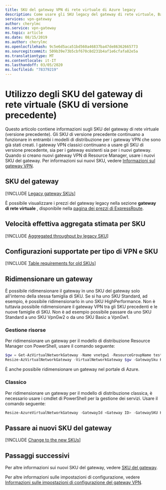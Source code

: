 ```yaml
---
title: SKU del gateway VPN di rete virtuale di Azure legacy
description: Come usare gli SKU legacy del gateway di rete virtuale, Basic, Standard e HighPerformance.
services: vpn-gateway
author: cherylmc
ms.service: vpn-gateway
ms.topic: article
ms.date: 08/15/2019
ms.author: cherylmc
ms.openlocfilehash: 9c5e6d5aca51bd560a46837ba47de86362665773
ms.sourcegitcommit: 509b39e73b5cbf670c8d231b4af1e6cfafa82e5a
ms.translationtype: MT
ms.contentlocale: it-IT
ms.lasthandoff: 03/05/2020
ms.locfileid: "78379219"
---
```

# <a name="working-with-virtual-network-gateway-skus-legacy-skus"></a>Utilizzo degli SKU del gateway di rete virtuale (SKU di versione precedente)

Questo articolo contiene informazioni sugli SKU del gateway di rete virtuale (versione precedente). Gli SKU di versione precedente continuano a funzionare in entrambi i modelli di distribuzione per i gateway VPN che sono già stati creati. I gateway VPN classici continuano a usare gli SKU di versione precedente, sia per i gateway esistenti sia per i nuovi gateway. Quando si creano nuovi gateway VPN di Resource Manager, usare i nuovi SKU del gateway. Per informazioni sui nuovi SKU, vedere [Informazioni sul gateway VPN](vpn-gateway-about-vpngateways.md).

## <a name="gwsku"></a>SKU del gateway

[!INCLUDE [Legacy gateway SKUs](../../includes/vpn-gateway-gwsku-legacy-include.md)]

È possibile visualizzare i prezzi del gateway legacy nella sezione **gateway di rete virtuale** , disponibile nella [pagina dei prezzi di ExpressRoute](https://azure.microsoft.com/pricing/details/expressroute).

## <a name="agg"></a>Velocità effettiva aggregata stimata per SKU

[!INCLUDE [Aggregated throughput by legacy SKU](../../includes/vpn-gateway-table-gwtype-legacy-aggtput-include.md)]

## <a name="config"></a>Configurazioni supportate per tipo di VPN e SKU

[!INCLUDE [Table requirements for old SKUs](../../includes/vpn-gateway-table-requirements-legacy-sku-include.md)]

## <a name="resize"></a>Ridimensionare un gateway

È possibile ridimensionare il gateway in uno SKU del gateway solo all'interno della stessa famiglia di SKU. Se si ha uno SKU Standard, ad esempio, è possibile ridimensionarlo in uno SKU HighPerformance. Non è tuttavia possibile ridimensionare il gateway VPN tra gli SKU precedenti e le nuove famiglie di SKU. Non è ad esempio possibile passare da uno SKU Standard a uno SKU VpnGw2 o da uno SKU Basic a VpnGw1.

### <a name="resource-manager"></a>Gestione risorse

Per ridimensionare un gateway per il modello di distribuzione Resource Manager con PowerShell, usare il comando seguente:

```powershell
$gw = Get-AzVirtualNetworkGateway -Name vnetgw1 -ResourceGroupName testrg
Resize-AzVirtualNetworkGateway -VirtualNetworkGateway $gw -GatewaySku HighPerformance
```

È anche possibile ridimensionare un gateway nel portale di Azure.

### <a name="classicresize"></a>Classico

Per ridimensionare un gateway per il modello di distribuzione classica, è necessario usare i cmdlet di PowerShell per la gestione dei servizi. Usare il comando seguente:

```powershell
Resize-AzureVirtualNetworkGateway -GatewayId <Gateway ID> -GatewaySKU HighPerformance
```

## <a name="change"></a>Passare ai nuovi SKU del gateway

[!INCLUDE [Change to the new SKUs](../../includes/vpn-gateway-gwsku-change-legacy-sku-include.md)]

## <a name="next-steps"></a>Passaggi successivi

Per altre informazioni sui nuovi SKU del gateway, vedere [SKU del gateway](vpn-gateway-about-vpngateways.md#gwsku).

Per altre informazioni sulle impostazioni di configurazione, vedere [Informazioni sulle impostazioni di configurazione del gateway VPN](vpn-gateway-about-vpn-gateway-settings.md).
